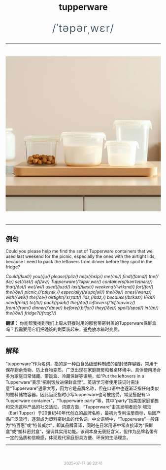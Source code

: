 <div align="center">

# tupperware

<div style="margin: 30px 0;">
<h1 style="font-size: 2.5em; font-weight: 300; letter-spacing: 2px; margin: 0; color: #2c3e50;">
/ˈtəpərˌwɛr/
</h1>
</div>

</div>

---

<div align="center" style="margin: 40px 0;">

![tupperware](images/tupperware.png)

</div>

---

## 例句

Could you please help me find the set of Tupperware containers that we used last weekend for the picnic, especially the ones with the airtight lids, because I need to pack the leftovers from dinner before they spoil in the fridge?

*Could(/kʊd/) you(/ju/) please(/pliz/) help(/hɛlp/) me(/mi/) find(/faɪnd/) the(/ðə/) set(/sɛt/) of(/əv/) Tupperware(/ˈtəpərˌwɛr/) containers(/kənˈteɪnərz/) that(/ðət/) we(/wi/) used(/juzd/) last(/læst/) weekend(/ˈwiˌkɪnd/) for(/fər/) the(/ðə/) picnic,(/ˈpɪkˌnɪk,/) especially(/əˈspɛʃəli/) the(/ðə/) ones(/wənz/) with(/wɪθ/) the(/ðə/) airtight(/ˈɛrˌtaɪt/) lids,(/lɪdz,/) because(/bɪˈkəz/) I(/aɪ/) need(/nid/) to(/tɪ/) pack(/pæk/) the(/ðə/) leftovers(/ˈlɛfˌtoʊvərz/) from(/frəm/) dinner(/ˈdɪnər/) before(/ˌbiˈfɔr/) they(/ðeɪ/) spoil(/spɔɪl/) in(/ɪn/) the(/ðə/) fridge?(/frɪʤ?/)*

**翻译：** 你能帮我找到我们上周末野餐时用的那套带密封盖的Tupperware保鲜盒吗？我需要用它们把晚饭的剩菜装起来，避免放冰箱时变质。

---

## 解释

“tupperware”作为名词，指的是一种由食品级塑料制成的密封储存容器，常用于保存剩余食物、防止食物变质，广泛出现在家庭厨房和餐桌环境中。具体使用场合多为家庭日常储藏、带饭盒、冷藏保鲜等语境，如“Put the leftovers in a Tupperware”表示“把剩饭放进保鲜盒里”。英语学习者使用该词时需注意“Tupperware”通常大写，因为它是品牌名称，但在口语中也逐渐泛指任何类似的塑料储物容器，因此当泛指时小写tupperware也可被接受。常见搭配有“a Tupperware container”，“Tupperware party”等，其中“party”指美国家庭销售和交流这种产品的社交活动。词源方面，“Tupperware”由其发明者厄尔·塔珀（Earl Tupper）于20世纪40年代创立的品牌名称，最初为专利注册商标，后因产品广泛流行，逐渐成为塑料密封盒的代名词。中文语境中，“Tupperware”一般译为“特百惠”或“特普威尔”，即其品牌音译，同时在日常用语中常直接译为“保鲜盒”或“塑料密封盒”，强调其实用功能。该词本身无褒贬含义，但作为品牌名带有一定的品质和信赖感，体现现代家庭厨具方便、环保的生活理念。


---

<div align="center" style="margin-top: 50px;">
<small style="color: #999; font-size: 0.9em;">2025-07-17 06:22:41</small>
</div>
